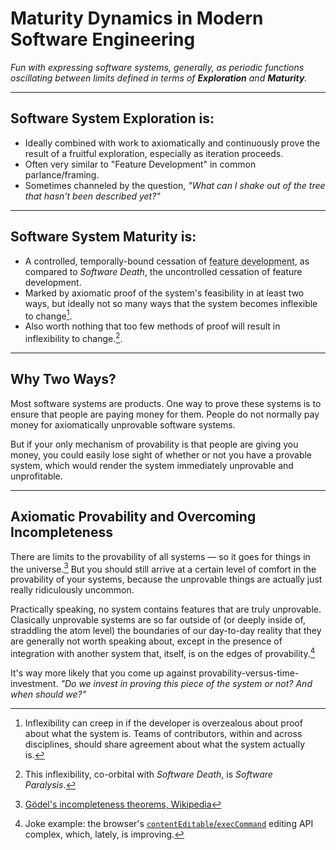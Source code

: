 # Maturity Dynamics in Modern Software Engineering

_Fun with expressing software systems, generally,
as periodic functions oscillating between limits defined
in terms of **Exploration** and **Maturity**._

---

## Software System Exploration is:

- Ideally combined with work to axiomatically and continuously prove
  the result of a fruitful exploration, especially as iteration proceeds.
- Often very similar to "Feature Development" in common parlance/framing.
- Sometimes channeled by the question, _"What can I shake out of the tree
  that hasn't been described yet?"_

---

## Software System Maturity is:

- A controlled, temporally-bound cessation of <abbr title="Software Exploration">feature development</abbr>,
  as compared to _Software Death_, the uncontrolled cessation
  of feature development.
- Marked by axiomatic proof of the system's feasibility in at least
  two ways, but ideally not so many ways that the system becomes inflexible
  to change[^1].
- Also worth nothing that too few methods of proof will result in inflexibility
  to change.[^2].

---

## Why Two Ways?

Most software systems are products. One way to prove these systems
is to ensure that people are paying money for them. People do not normally
pay money for axiomatically unprovable software systems.

But if your only mechanism of provability is that people are giving you money,
you could easily lose sight of whether or not you have a provable system,
which would render the system immediately unprovable and unprofitable.

---

## Axiomatic Provability and Overcoming Incompleteness

There are limits to the provability of all systems &mdash; so it goes for
things in the universe.[^3] But you should still arrive at a certain level of
comfort in the provability of your systems, because the unprovable things are
actually just really ridiculously uncommon.


Practically speaking, no system contains features that are truly unprovable.
Clasically unprovable systems are so far outside of (or deeply inside of,
straddling the atom level) the boundaries of our day-to-day reality that they
are generally not worth speaking about, except in the presence of integration
with another system that, itself, is on the edges of provability.[^4]

It's way more likely that you come up against provability-versus-time-investment.
_"Do we invest in proving this piece of the system or not? And when should we?"_


[^1]: Inflexibility can creep in if the developer is overzealous about proof about what
      the system is. Teams of contributors, within and across disciplines,
      should share agreement about what the system actually is.

[^2]: This inflexibility, co-orbital with _Software Death_, is _Software Paralysis_.

[^3]: [Gödel's incompleteness theorems, Wikipedia](https://en.wikipedia.org/wiki/G%C3%B6del%27s_incompleteness_theorems)

[^4]: Joke example: the browser's [`contentEditable`/`execCommand`](http://w3c.github.io/editing/)
      editing API complex, which, lately, is improving.
